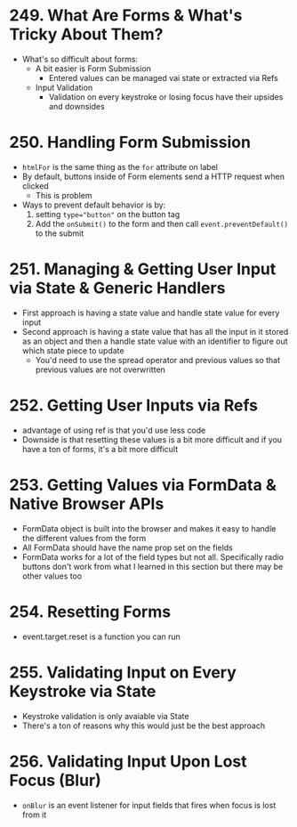 # 249. What Are Forms & What's Tricky About Them?

-   What's so difficult about forms:
    -   A bit easier is Form Submission
        -   Entered values can be managed vai state or extracted via Refs
    -   Input Validation
        -   Validation on every keystroke or losing focus have their upsides and downsides

# 250. Handling Form Submission

-   `htmlFor` is the same thing as the `for` attribute on label
-   By default, buttons inside of Form elements send a HTTP request when clicked
    -   This is problem
-   Ways to prevent default behavior is by:
    1. setting `type="button"` on the button tag
    2. Add the `onSubmit()` to the form and then call `event.preventDefault()` to the submit

# 251. Managing & Getting User Input via State & Generic Handlers

-   First approach is having a state value and handle state value for every input
-   Second approach is having a state value that has all the input in it stored as an object and then a handle state value with an identifier to figure out which state piece to update
    -   You'd need to use the spread operator and previous values so that previous values are not overwritten

# 252. Getting User Inputs via Refs

-   advantage of using ref is that you'd use less code
-   Downside is that resetting these values is a bit more difficult and if you have a ton of forms, it's a bit more difficult

# 253. Getting Values via FormData & Native Browser APIs

-   FormData object is built into the browser and makes it easy to handle the different values from the form
-   All FormData should have the name prop set on the fields
-   FormData works for a lot of the field types but not all. Specifically radio buttons don't work from what I learned in this section but there may be other values too

# 254. Resetting Forms

-   event.target.reset is a function you can run

# 255. Validating Input on Every Keystroke via State

-   Keystroke validation is only avaiable via State
-   There's a ton of reasons why this would just be the best approach

# 256. Validating Input Upon Lost Focus (Blur)

-   `onBlur` is an event listener for input fields that fires when focus is lost from it
